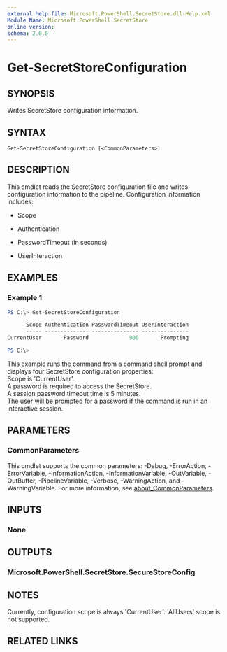 ```yaml
---
external help file: Microsoft.PowerShell.SecretStore.dll-Help.xml
Module Name: Microsoft.PowerShell.SecretStore
online version:
schema: 2.0.0
---
```


# Get-SecretStoreConfiguration

## SYNOPSIS
Writes SecretStore configuration information.

## SYNTAX

```
Get-SecretStoreConfiguration [<CommonParameters>]
```

## DESCRIPTION
This cmdlet reads the SecretStore configuration file and writes configuration information to the pipeline.
Configuration information includes:

- Scope

- Authentication

- PasswordTimeout (in seconds)

- UserInteraction

## EXAMPLES

### Example 1
```powershell
PS C:\> Get-SecretStoreConfiguration

      Scope Authentication PasswordTimeout UserInteraction
      ----- -------------- --------------- ---------------
CurrentUser       Password             900       Prompting

PS C:\>
```

This example runs the command from a command shell prompt and displays four SecretStore configuration properties:  
Scope is 'CurrentUser'.  
A password is required to access the SecretStore.  
A session password timeout time is 5 minutes.  
The user will be prompted for a password if the command is run in an interactive session.

## PARAMETERS

### CommonParameters
This cmdlet supports the common parameters: -Debug, -ErrorAction, -ErrorVariable, -InformationAction, -InformationVariable, -OutVariable, -OutBuffer, -PipelineVariable, -Verbose, -WarningAction, and -WarningVariable. For more information, see [about_CommonParameters](http://go.microsoft.com/fwlink/?LinkID=113216).

## INPUTS

### None

## OUTPUTS

### Microsoft.PowerShell.SecretStore.SecureStoreConfig

## NOTES

Currently, configuration scope is always 'CurrentUser'.
'AllUsers' scope is not supported.

## RELATED LINKS
